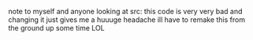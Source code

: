 note to myself and anyone looking at src: this code is very very bad and changing it just gives me a huuuge headache ill have to remake this from the ground up some time LOL
